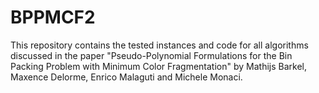 # BPPMCF2
This repository contains the tested instances and code for all algorithms discussed in the paper "Pseudo-Polynomial Formulations for the Bin Packing Problem with Minimum Color Fragmentation" by Mathijs Barkel, Maxence Delorme, Enrico Malaguti and Michele Monaci.
